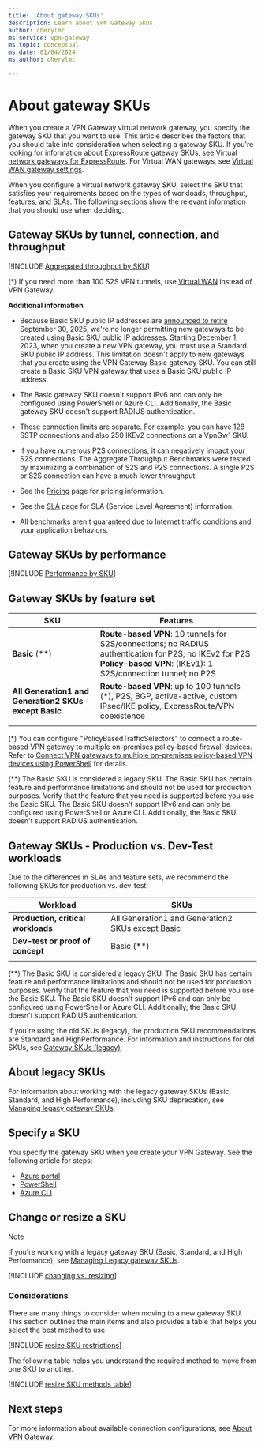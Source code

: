 ```yaml
---
title: 'About gateway SKUs'
description: Learn about VPN Gateway SKUs.
author: cherylmc
ms.service: vpn-gateway
ms.topic: conceptual
ms.date: 01/04/2024
ms.author: cherylmc 

---
```

# About gateway SKUs

When you create a VPN Gateway virtual network gateway, you specify the gateway SKU that you want to use. This article describes the factors that you should take into consideration when selecting a gateway SKU. If you're looking for information about ExpressRoute gateway SKUs, see [Virtual network gateways for ExpressRoute](../expressroute/expressroute-about-virtual-network-gateways.md). For Virtual WAN gateways, see [Virtual WAN gateway settings](../virtual-wan/gateway-settings.md).

When you configure a virtual network gateway SKU, select the SKU that satisfies your requirements based on the types of workloads, throughput, features, and SLAs. The following sections show the relevant information that you should use when deciding.

## <a name="benchmark"></a>Gateway SKUs by tunnel, connection, and throughput

[!INCLUDE [Aggregated throughput by SKU](../../includes/vpn-gateway-table-gwtype-aggtput-include.md)]

(*) If you need more than 100 S2S VPN tunnels, use [Virtual WAN](../virtual-wan/virtual-wan-about.md) instead of VPN Gateway.

**Additional information**

* Because Basic SKU public IP addresses are [announced to retire](https://azure.microsoft.com/updates/upgrade-to-standard-sku-public-ip-addresses-in-azure-by-30-september-2025-basic-sku-will-be-retired/) September 30, 2025, we're no longer permitting new gateways to be created using Basic SKU public IP addresses. Starting December 1, 2023, when you create a new VPN gateway, you must use a Standard SKU public IP address. This limitation doesn't apply to new gateways that you create using the VPN Gateway Basic gateway SKU. You can still create a Basic SKU VPN gateway that uses a Basic SKU public IP address.
  
* The Basic gateway SKU doesn't support IPv6 and can only be configured using PowerShell or Azure CLI. Additionally, the Basic gateway SKU doesn't support RADIUS authentication.

* These connection limits are separate. For example, you can have 128 SSTP connections and also 250 IKEv2 connections on a VpnGw1 SKU.

* If you have numerous P2S connections, it can negatively impact your S2S connections. The Aggregate Throughput Benchmarks were tested by maximizing a combination of S2S and P2S connections. A single P2S or S2S connection can have a much lower throughput.

* See the [Pricing](https://azure.microsoft.com/pricing/details/vpn-gateway) page for pricing information.

* See the [SLA](https://azure.microsoft.com/support/legal/sla/vpn-gateway) page for SLA (Service Level Agreement) information.

* All benchmarks aren't guaranteed due to Internet traffic conditions and your application behaviors.

## <a name="performance"></a>Gateway SKUs by performance

[!INCLUDE [Performance by SKU](../../includes/vpn-gateway-table-sku-performance.md)]

## <a name="feature"></a>Gateway SKUs by feature set

| **SKU**| **Features**|
| ---    | ---         |
|**Basic** (**)   | **Route-based VPN**: 10 tunnels for S2S/connections; no RADIUS authentication for P2S; no IKEv2 for P2S<br>**Policy-based VPN**: (IKEv1): 1 S2S/connection tunnel; no P2S|
| **All Generation1 and Generation2 SKUs except Basic** | **Route-based VPN**: up to 100 tunnels (*), P2S, BGP, active-active, custom IPsec/IKE policy, ExpressRoute/VPN coexistence |
|        |             |

(*) You can configure "PolicyBasedTrafficSelectors" to connect a route-based VPN gateway to multiple on-premises policy-based firewall devices. Refer to [Connect VPN gateways to multiple on-premises policy-based VPN devices using PowerShell](vpn-gateway-connect-multiple-policybased-rm-ps.md) for details.

(\*\*) The Basic SKU is considered a legacy SKU. The Basic SKU has certain feature and performance limitations and should not be used for production purposes. Verify that the feature that you need is supported before you use the Basic SKU. The Basic SKU doesn't support IPv6 and can only be configured using PowerShell or Azure CLI. Additionally, the Basic SKU doesn't support RADIUS authentication.

## <a name="workloads"></a>Gateway SKUs - Production vs. Dev-Test workloads

Due to the differences in SLAs and feature sets, we recommend the following SKUs for production vs. dev-test:

| **Workload**                       | **SKUs**               |
| ---                                | ---                    |
| **Production, critical workloads** | All Generation1 and Generation2 SKUs except Basic |
| **Dev-test or proof of concept**   | Basic (**)                 |
|                                    |                        |

(\*\*) The Basic SKU is considered a legacy SKU. The Basic SKU has certain feature and performance limitations and should not be used for production purposes. Verify that the feature that you need is supported before you use the Basic SKU. The Basic SKU doesn't support IPv6 and can only be configured using PowerShell or Azure CLI. Additionally, the Basic SKU doesn't support RADIUS authentication.

If you're using the old SKUs (legacy), the production SKU recommendations are Standard and HighPerformance. For information and instructions for old SKUs, see [Gateway SKUs (legacy)](vpn-gateway-about-skus-legacy.md).

## About legacy SKUs

For information about working with the legacy gateway SKUs (Basic, Standard, and High Performance), including SKU deprecation, see [Managing legacy gateway SKUs](vpn-gateway-about-skus-legacy.md).

## Specify a SKU

You specify the gateway SKU when you create your VPN Gateway. See the following article for steps:

* [Azure portal](tutorial-create-gateway-portal.md)
* [PowerShell](create-routebased-vpn-gateway-powershell.md)
* [Azure CLI](create-routebased-vpn-gateway-cli.md)

## <a name="resizechange"></a>Change or resize a SKU

> [!NOTE]
> If you're working with a legacy gateway SKU (Basic, Standard, and High Performance), see [Managing Legacy gateway SKUs](vpn-gateway-about-skus-legacy.md).

[!INCLUDE [changing vs. resizing](../../includes/vpn-gateway-sku-about-change-resize.md)]

### Considerations

There are many things to consider when moving to a new gateway SKU. This section outlines the main items and also provides a table that helps you select the best method to use.

[!INCLUDE [resize SKU restrictions](../../includes/vpn-gateway-sku-resize-restrictions.md)]

The following table helps you understand the required method to move from one SKU to another.

[!INCLUDE [resize SKU methods table](../../includes/vpn-gateway-sku-resize-methods-table.md)]

## Next steps

For more information about available connection configurations, see [About VPN Gateway](vpn-gateway-about-vpngateways.md).
